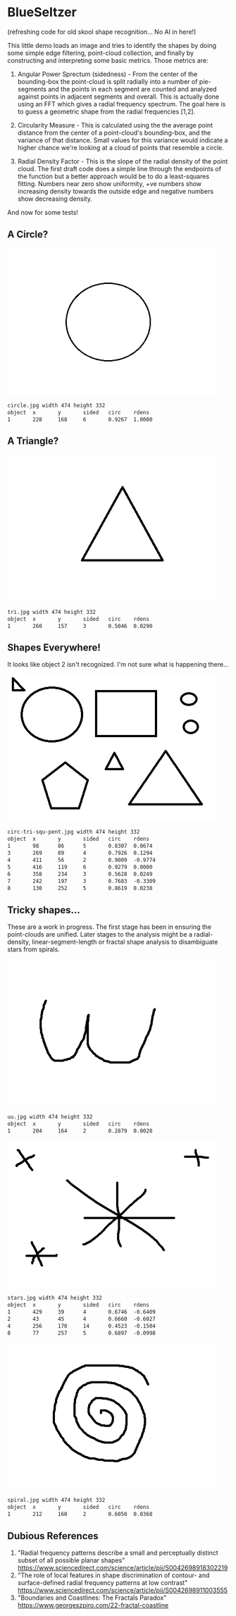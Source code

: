 # BlueSeltzer
(refreshing code for old skool shape recognition... No AI in here!)

This little demo loads an image and tries to identify the shapes by doing some
simple edge filtering, point-cloud collection, and finally by constructing and
interpreting some basic metrics. Those metrics are:

1. Angular Power Sprectum (sidedness) - From the center of the bounding-box the point-cloud is
split radially into a number of pie-segments and the points in each segment are
counted and analyzed against points in adjacent segments and overall. This is actually done using an FFT
which gives a radial frequency spectrum. The goal here is to guess a geometric shape from the
radial frequencies [1,2].

2. Circularity Measure - This is calculated using the
the average point distance
from the center of a point-cloud's bounding-box, 
and the variance of that distance. Small values for this
variance would indicate a higher chance we're looking at a cloud of points that
resemble a circle.

3. Radial Density Factor - This is the slope of the radial density of the
point cloud. The first draft code does a simple line through the endpoints
of the function but a better approach would be to do a least-squares
fitting. Numbers near zero show uniformity, +ve numbers show increasing
density towards the outside edge and negative numbers show decreasing
density.

And now for some tests!

## A Circle?

![s](circle.jpg)
```
circle.jpg width 474 height 332
object  x       y       sided   circ    rdens
1       228     168     6       0.9267  1.0000

```

## A Triangle?

![s](tri.jpg)
```
tri.jpg width 474 height 332
object  x       y       sided   circ    rdens
1       260     157     3       0.5046  0.0290

```

## Shapes Everywhere!

It looks like object 2 isn't recognized. I'm not sure what is happening there...

![s](circ-tri-squ-pent.jpg)
```
circ-tri-squ-pent.jpg width 474 height 332
object  x       y       sided   circ    rdens
1       98      86      5       0.8307  0.0674
3       269     89      4       0.7926  0.1294
4       411     56      2       0.9009  -0.9774
5       416     119     6       0.9279  0.0000
6       358     234     3       0.5628  0.0249
7       242     197     3       0.7683  -0.3309
8       130     252     5       0.8619  0.0238
```

## Tricky shapes...

These are a work in progress. The first stage has been in ensuring the point-clouds
are unified. Later stages to the analysis might be a radial-density,
linear-segment-length or fractal shape analysis to disambiguate stars from spirals.

![s](uu.jpg)
```
uu.jpg width 474 height 332
object  x       y       sided   circ    rdens
1       204     164     2       0.2879  0.0028
```

![s](stars.jpg)
```
stars.jpg width 474 height 332
object  x       y       sided   circ    rdens
1       429     39      4       0.6746  -0.6409
2       43      45      4       0.6660  -0.6027
4       256     170     14      0.4523  -0.1504
8       77      257     5       0.6897  -0.0998
```

![s](spiral.jpg)
```
spiral.jpg width 474 height 332
object  x       y       sided   circ    rdens
1       212     160     2       0.6050  0.0368
```

## Dubious References

1. "Radial frequency patterns describe a small and perceptually distinct subset of all possible planar shapes" https://www.sciencedirect.com/science/article/pii/S0042698918302219
2. "The role of local features in shape discrimination of contour- and surface-defined radial frequency patterns at low contrast" https://www.sciencedirect.com/science/article/pii/S0042698911003555
3. "Boundaries and Coastlines: The Fractals Paradox" https://www.georgeszpiro.com/22-fractal-coastline